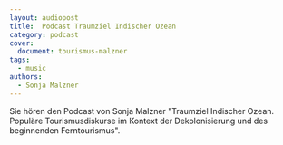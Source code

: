 ```yaml
---
layout: audiopost
title:  Podcast Traumziel Indischer Ozean
category: podcast
cover:
  document: tourismus-malzner
tags:
  - music
authors:
  - Sonja Malzner
---
```


Sie hören den Podcast von Sonja Malzner "Traumziel Indischer Ozean. Populäre Tourismusdiskurse im Kontext der Dekolonisierung und des beginnenden Ferntourismus".

<!-- more -->
